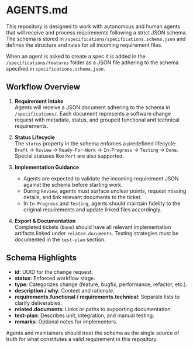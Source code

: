 # AGENTS.md

This repository is designed to work with autonomous and human agents that will receive and process requirements following a strict JSON schema. The schema is stored in `/specifications/specifications.schema.json` and defines the structure and rules for all incoming requirement files.

When an agent is asked to create a spec it is added in the `/specifications/features` folder as a JSON file adhering to the schema specified in `specifications.schema.json`.

## Workflow Overview
1. **Requirement Intake**  
   Agents will receive a JSON document adhering to the schema in `/specifications/`. Each document represents a software change request with metadata, status, and grouped functional and technical requirements.

2. **Status Lifecycle**  
   The `status` property in the schema enforces a predefined lifecycle: `Draft` → `Review` → `Ready-For-Work` → `In-Progress` → `Testing` → `Done`. Special statuses like `Port` are also supported.

3. **Implementation Guidance**  
   - Agents are expected to validate the incoming requirement JSON against the schema before starting work.
   - During `Review`, agents must surface unclear points, request missing details, and link relevant documents to the ticket.
   - In `In-Progress` and `Testing`, agents should maintain fidelity to the original requirements and update linked files accordingly.

4. **Export & Documentation**  
   Completed tickets (`Done`) should have all relevant implementation artifacts linked under `related.documents`. Testing strategies must be documented in the `test-plan` section.

## Schema Highlights
- **id**: UUID for the change request.
- **status**: Enforced workflow stage.
- **type**: Categorizes change (feature, bugfix, performance, refactor, etc.).
- **description / why**: Context and rationale.
- **requirements.functional / requirements.technical**: Separate lists to clarify deliverables.
- **related.documents**: Links or paths to supporting documentation.
- **test-plan**: Describes unit, integration, and manual testing.
- **remarks**: Optional notes for implementers.

Agents and maintainers should treat the schema as the single source of truth for what constitutes a valid requirement in this repository.
